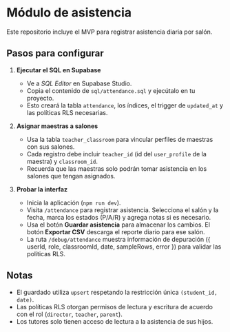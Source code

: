 # Módulo de asistencia

Este repositorio incluye el MVP para registrar asistencia diaria por salón.

## Pasos para configurar

1. **Ejecutar el SQL en Supabase**
   - Ve a *SQL Editor* en Supabase Studio.
   - Copia el contenido de `sql/attendance.sql` y ejecútalo en tu proyecto.
   - Esto creará la tabla `attendance`, los índices, el trigger de `updated_at` y las políticas RLS necesarias.

2. **Asignar maestras a salones**
   - Usa la tabla `teacher_classroom` para vincular perfiles de maestras con sus salones.
   - Cada registro debe incluir `teacher_id` (id del `user_profile` de la maestra) y `classroom_id`.
   - Recuerda que las maestras solo podrán tomar asistencia en los salones que tengan asignados.

3. **Probar la interfaz**
   - Inicia la aplicación (`npm run dev`).
   - Visita `/attendance` para registrar asistencia. Selecciona el salón y la fecha, marca los estados (P/A/R) y agrega notas si es necesario.
   - Usa el botón **Guardar asistencia** para almacenar los cambios. El botón **Exportar CSV** descarga el reporte diario para ese salón.
   - La ruta `/debug/attendance` muestra información de depuración ({ userId, role, classroomId, date, sampleRows, error }) para validar las políticas RLS.

## Notas

- El guardado utiliza `upsert` respetando la restricción única `(student_id, date)`.
- Las políticas RLS otorgan permisos de lectura y escritura de acuerdo con el rol (`director`, `teacher`, `parent`).
- Los tutores solo tienen acceso de lectura a la asistencia de sus hijos.
